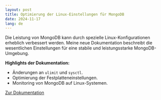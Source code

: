 ```yaml
---
layout: post
title: Optimierung der Linux-Einstellungen für MongoDB
date: 2024-11-17
lang: de
---
```


Die Leistung von MongoDB kann durch spezielle Linux-Konfigurationen erheblich verbessert werden. Meine neue Dokumentation beschreibt die wesentlichen Einstellungen für eine stabile und leistungsstarke MongoDB-Umgebung.

**Highlights der Dokumentation:**
- Änderungen an `ulimit` und `sysctl`.
- Optimierung der Festplatteneinstellungen.
- Monitoring von MongoDB auf Linux-Systemen.

[Zur Dokumentation](/de/dokumentationen)
